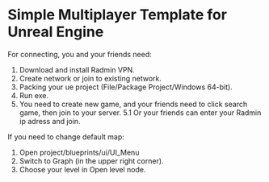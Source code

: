 # Simple Multiplayer Template for Unreal Engine

For connecting, you and your friends need:
1. Download and install Radmin VPN.
2. Create network or join to existing network.
3. Packing your ue project (File/Package Project/Windows 64-bit).
4. Run exe.
5. You need to create new game, and your friends need to click search game, then join to your server. 
5.1 Or your friends can enter your Radmin ip adress and join. 

If you need to change default map:
1. Open project/blueprints/ui/UI_Menu
2. Switch to Graph (in the upper right corner).
3. Choose your level in Open level node.

